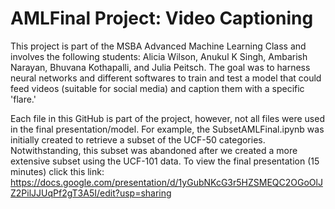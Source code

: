 # AMLFinal Project: Video Captioning 

This project is part of the MSBA Advanced Machine Learning Class and involves the following students: Alicia Wilson, Anukul K Singh, Ambarish Narayan, Bhuvana Kothapalli, and Julia Peitsch.
The goal was to harness neural networks and different softwares to train and test a model that could feed videos (suitable for social media) and caption them with a specific 'flare.' 

Each file in this GitHub is part of the project, however, not all files were used in the final presentation/model. For example, the SubsetAMLFinal.ipynb was initially created to retrieve a subset of the UCF-50 categories. Notwithstanding, this subset was abandoned after we created a more extensive subset using the UCF-101 data.  To view the final presentation (15 minutes) click this link: https://docs.google.com/presentation/d/1yGubNKcG3r5HZSMEQC2OGoOlJZ2PilJJUqPf2gT3A5I/edit?usp=sharing


